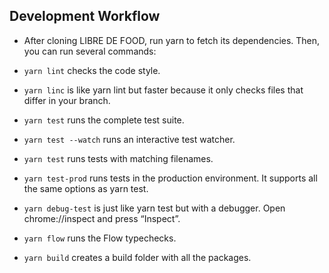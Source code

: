 

## Development Workflow
* After cloning LIBRE DE FOOD, run yarn to fetch its dependencies. Then, you can run several commands:

* `yarn lint` checks the code style.
* `yarn linc` is like yarn lint but faster because it only checks files that differ in your branch.
* `yarn test` runs the complete test suite.
* `yarn test --watch` runs an interactive test watcher.
* `yarn test` <pattern> runs tests with matching filenames.
* `yarn test-prod` runs tests in the production environment. It supports all the same options as yarn test.
* `yarn debug-test` is just like yarn test but with a debugger. Open chrome://inspect and press “Inspect”.
* `yarn flow` runs the Flow typechecks.
* `yarn build` creates a build folder with all the packages.
